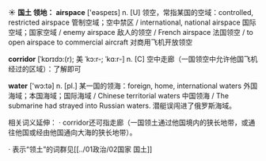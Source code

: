 ☀ <span class="category">**国土 领地：**</span>
<span class="vocabulary">**airspace**</span> ['eəspeɪs] 
<span class="definition">n. [U] 领空，常指某国的空域：</span>controlled, restricted airspace 管制空域；空中禁区 / international, national airspace 国际空域；国家空域 / enemy airspace 敌人的领空 / French airspace 法国领空 / to open airspace to commercial aircraft 对商用飞机开放领空
           
<span class="vocabulary">**corridor**</span> [ˈkɒrɪdɔ:(r); 美 ˈkɔ:r-; ˈkɑ:r-]
<span class="definition">n. [C] 空中走廊（一国领空中允许他国飞机经过的区域）：</span>了解即可

<span class="vocabulary">**water**</span> ['wɔ:tə] 
<span class="definition">n. [pl.] 某一国的领海：</span>foreign, home, international waters 外国海域；本国海域；国际海域 / Chinese territorial waters 中国领海 / The submarine had strayed into Russian waters. 潜艇误闯进了俄罗斯海域。

相关词义延伸：
· corridor还可指走廊（一国领土通过他国境内的狭长地带，或通往他国或经由他国通向大海的狭长地带）。

· 表示“领土”的词群见[[../01政治/02国家 国土]]
